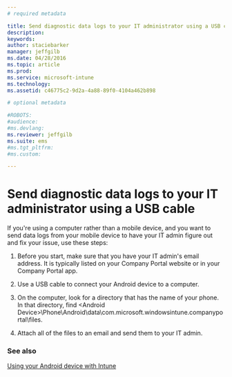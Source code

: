 ```yaml
---
# required metadata

title: Send diagnostic data logs to your IT administrator using a USB cable | Microsoft Intune
description:
keywords:
author: staciebarker
manager: jeffgilb
ms.date: 04/28/2016
ms.topic: article
ms.prod:
ms.service: microsoft-intune
ms.technology:
ms.assetid: c46775c2-9d2a-4a88-89f0-4104a462b898

# optional metadata

#ROBOTS:
#audience:
#ms.devlang:
ms.reviewer: jeffgilb
ms.suite: ems
#ms.tgt_pltfrm:
#ms.custom:

---
```



# Send diagnostic data logs to your IT administrator using a USB cable

If you're using a computer rather than a mobile device, and you want to send data logs from your mobile device to have your IT admin figure out and fix your issue, use these steps:

1.  Before you start, make sure that you have your IT admin's email address. It is typically listed on your Company Portal website or in your Company Portal app.

2.  Use a USB cable to connect your Android device to a computer.

3.  On the computer, look for a directory that has the name of your phone. In that directory, find &lt;Android Device&gt;\Phone\Android\data\com.microsoft.windowsintune.companyportal\files\.

4.  Attach all of the files to an email and send them to your IT admin.

### See also
[Using your Android device with Intune](using-your-android-device-with-intune.md)